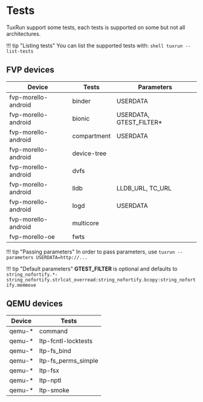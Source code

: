 # Tests

TuxRun support some tests, each tests is supported on some but not all architectures.

!!! tip "Listing tests"
    You can list the supported tests with:
    ```shell
    tuxrun --list-tests
    ```

## FVP devices

Device              | Tests       | Parameters               |
--------------------|-------------|--------------------------|
fvp-morello-android | binder      | USERDATA                 |
fvp-morello-android | bionic      | USERDATA, GTEST_FILTER\* |
fvp-morello-android | compartment | USERDATA                 |
fvp-morello-android | device-tree |                          |
fvp-morello-android | dvfs        |                          |
fvp-morello-android | lldb        | LLDB_URL, TC_URL         |
fvp-morello-android | logd        | USERDATA                 |
fvp-morello-android | multicore   |                          |
fvp-morello-oe      | fwts        |                          |

!!! tip "Passing parameters"
    In order to pass parameters, use `tuxrun --parameters USERDATA=http://...`

!!! tip "Default parameters"
    **GTEST_FILTER** is optional and defaults to
    ```
    string_nofortify.*-string_nofortify.strlcat_overread:string_nofortify.bcopy:string_nofortify.memmove
    ```

## QEMU devices

Device  | Tests               |
--------|---------------------|
qemu-\* | command             |
qemu-\* | ltp-fcntl-locktests |
qemu-\* | ltp-fs_bind         |
qemu-\* | ltp-fs_perms_simple |
qemu-\* | ltp-fsx             |
qemu-\* | ltp-nptl            |
qemu-\* | ltp-smoke           |
